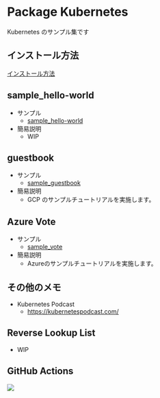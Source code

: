 # Package Kubernetes

Kubernetes のサンプル集です

## インストール方法

[インストール方法](./install/README.md)

## sample_hello-world

+ サンプル
  + [sample_hello-world](./sample_hello-world/README.md)
+ 簡易説明
  + WIP

## guestbook

+ サンプル
  + [sample_guestbook](./sample_guestbook/README.md)
+ 簡易説明
  + GCP のサンプルチュートリアルを実施します。

## Azure Vote

+ サンプル
  + [sample_vote](./sample_vote/README.md)
+ 簡易説明
  + Azureのサンプルチュートリアルを実施します。

## その他のメモ

+ Kubernetes Podcast
  + https://kubernetespodcast.com/

## Reverse Lookup List

+ WIP

## GitHub Actions

![](https://github.com/iganari/package-kubernetes/workflows/update-readme-branch/badge.svg)
